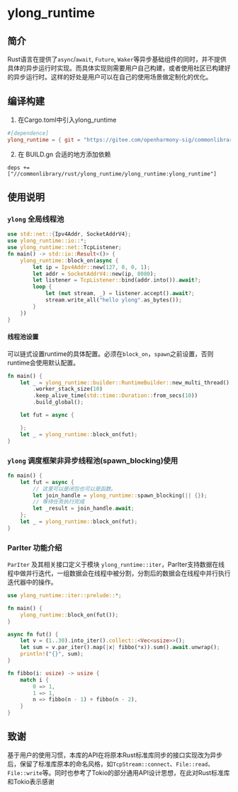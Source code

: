 # ylong_runtime

## 简介
Rust语言在提供了``async``/``await``, ``Future``, ``Waker``等异步基础组件的同时，并不提供具体的异步运行时实现。而具体实现则需要用户自己构建，或者使用社区已构建好的异步运行时。这样的好处是用户可以在自己的使用场景做定制化的优化。

## 编译构建

1. 在Cargo.toml中引入ylong_runtime

```toml
#[dependence]
ylong_runtime = { git = "https://gitee.com/openharmony-sig/commonlibrary_rust_ylong_runtime.git", version = "1.9.0", features = ["full"]}
```

2. 在 BUILD.gn 合适的地方添加依赖

```
deps += ["//commonlibrary/rust/ylong_runtime/ylong_runtime:ylong_runtime"]
```

## 使用说明

### `ylong` 全局线程池

```rust
use std::net::{Ipv4Addr, SocketAddrV4};
use ylong_runtime::io::*;
use ylong_runtime::net::TcpListener;
fn main() -> std::io::Result<()> {
    ylong_runtime::block_on(async {
        let ip = Ipv4Addr::new(127, 0, 0, 1);
        let addr = SocketAddrV4::new(ip, 8080);
        let listener = TcpListener::bind(addr.into()).await?;
        loop {
            let (mut stream, _) = listener.accept().await?;
            stream.write_all("hello ylong".as_bytes());
        }
    })
}

```

#### 线程池设置

可以链式设置runtime的具体配置。必须在`block_on`，`spawn`之前设置，否则runtime会使用默认配置。

```rust
fn main() {
    let _ = ylong_runtime::builder::RuntimeBuilder::new_multi_thread()
        .worker_stack_size(10)
    	.keep_alive_time(std::time::Duration::from_secs(10))
        .build_global();

    let fut = async {

    };
    let _ = ylong_runtime::block_on(fut);
}
```



### `ylong` 调度框架非异步线程池(spawn_blocking)使用

```rust
fn main() {
    let fut = async {
        // 这里可以是闭包也可以是函数。
        let join_handle = ylong_runtime::spawn_blocking(|| {});
        // 等待任务执行完成
        let _result = join_handle.await;
    };
    let _ = ylong_runtime::block_on(fut);
}

```



### ParIter 功能介绍

`ParIter` 及其相关接口定义于模块 `ylong_runtime::iter`，ParIter支持数据在线程中做并行迭代，一组数据会在线程中被分割，分割后的数据会在线程中并行执行迭代器中的操作。

```rust
use ylong_runtime::iter::prelude::*;

fn main() {
    ylong_runtime::block_on(fut());
}

async fn fut() {
    let v = (1..30).into_iter().collect::<Vec<usize>>();
    let sum = v.par_iter().map(|x| fibbo(*x)).sum().await.unwrap();
    println!("{}", sum);
}

fn fibbo(i: usize) -> usize {
    match i {
        0 => 1,
        1 => 1,
        n => fibbo(n - 1) + fibbo(n - 2),
    }
}
```



## 致谢

基于用户的使用习惯，本库的API在将原本Rust标准库同步的接口实现改为异步后，保留了标准库原本的命名风格，如``TcpStream::connect``、``File::read``、``File::write``等。同时也参考了Tokio的部分通用API设计思想，在此对Rust标准库和Tokio表示感谢